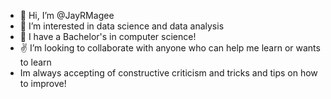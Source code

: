 - 👋 Hi, I’m @JayRMagee
- 👀 I’m interested in data science and data analysis
- 🌱 I have a Bachelor's in computer science! 
- ✌ I’m looking to collaborate with anyone who can help me learn or wants to learn
- Im always accepting of constructive criticism and tricks and tips on how to improve!

<!---
JayRMagee/JayRMagee is a ✨ special ✨ repository because its `README.md` (this file) appears on your GitHub profile.
You can click the Preview link to take a look at your changes.
--->
